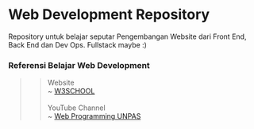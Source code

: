 # Web Development Repository
Repository untuk belajar seputar Pengembangan Website dari Front End, Back End dan Dev Ops. Fullstack maybe :)
### Referensi Belajar Web Development <br>
>> Website <br>
~ <a href="https://w3shcool.com">W3SCHOOL</a> <br><br>
>> YouTube Channel <br>
~ <a href="https://youtube.com/webprogrammingunpas">Web Programming UNPAS</a>
